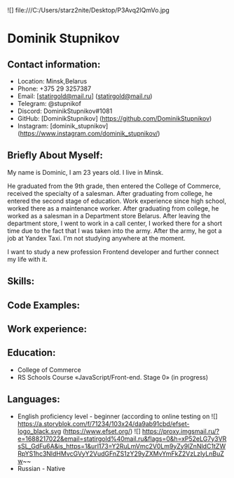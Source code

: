 ![] file:///C:/Users/starz2nite/Desktop/P3Avq2IQmVo.jpg





# **Dominik Stupnikov**

## **Contact information:** 

* Location: Minsk,Belarus
* Phone: +375 29 3257387
* Email: [statirgold@mail.ru] (statirgold@mail.ru)
* Telegram: @stupnikof
* Discord: DominikStupnikov#1081
* GitHub: [DominikStupnikov] (https://github.com/DominikStupnikov)
* Instagram: [dominik_stupnikov] (https://www.instagram.com/dominik_stupnikov/)

## **Briefly About Myself:**
My name is Dominic, I am 23 years old. I live in Minsk.

He graduated from the 9th grade, then entered the College of Commerce, received the specialty of a salesman. After graduating from college, he entered the second stage of education. Work experience since high school, worked there as a maintenance worker. After graduating from college, he worked as a salesman in a Department store Belarus. After leaving the department store, I went to work in a call center, I worked there for a short time due to the fact that I was taken into the army. After the army, he got a job at Yandex Taxi. I'm not studying anywhere at the moment.

I want to study a new profession Frontend developer and further connect my life with it.
## Skills:

## Code Examples:

## Work experience:

## Education:
* College of Commerce
* RS Schools Course «JavaScript/Front-end. Stage 0» (in progress)

## Languages:
* English proficiency level - beginner (according to online testing on ![] https://a.storyblok.com/f/71234/103x24/da9ab91cbd/efset-logo_black.svg (https://www.efset.org/) ![] https://proxy.imgsmail.ru/?e=1688217022&email=statirgold%40mail.ru&flags=0&h=xP52eLG7y3VRsSL_GdFu6A&is_https=1&url173=Y2RuLmVmc2V0Lm9yZy9lZnNldC1tZWRpYS1hc3NldHMvcGVyY2VudGFnZS1zY29yZXMvYmFkZ2VzLzIyLnBuZw~~
* Russian - Native